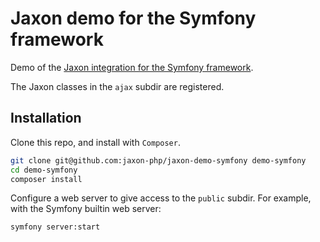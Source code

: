Jaxon demo for the Symfony framework
====================================

Demo of the [Jaxon integration for the Symfony framework](https://github.com/jaxon-php/jaxon-symfony).

The Jaxon classes in the `ajax` subdir are registered.

Installation
------------

Clone this repo, and install with `Composer`.

```bash
git clone git@github.com:jaxon-php/jaxon-demo-symfony demo-symfony
cd demo-symfony
composer install
```

Configure a web server to give access to the `public` subdir.
For example, with the Symfony builtin web server:

```bash
symfony server:start
```
